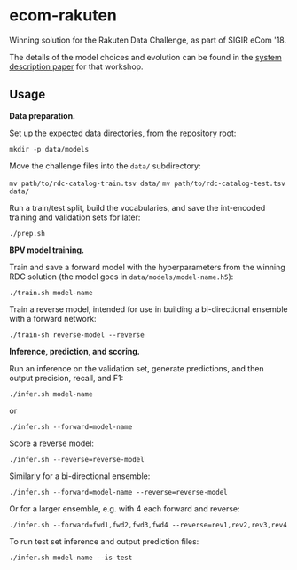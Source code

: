 # ecom-rakuten
Winning solution for the Rakuten Data Challenge, as part of SIGIR eCom '18.

The details of the model choices and evolution can be found in the [system description paper](https://sigir-ecom.github.io/ecom18DCPapers/ecom18DC_paper_9.pdf) for that workshop.

## Usage

**Data preparation.**

Set up the expected data directories, from the repository root:

`mkdir -p data/models`

Move the challenge files into the `data/` subdirectory:

`mv path/to/rdc-catalog-train.tsv data/`
`mv path/to/rdc-catalog-test.tsv data/`

Run a train/test split, build the vocabularies, and save the int-encoded training and validation sets for later:

`./prep.sh`

**BPV model training.**

Train and save a forward model with the hyperparameters from the winning RDC solution (the model goes in `data/models/model-name.h5`):

`./train.sh model-name`

Train a reverse model, intended for use in building a bi-directional ensemble with a forward network:

`./train-sh reverse-model --reverse`

**Inference, prediction, and scoring.**

Run an inference on the validation set, generate predictions, and then output precision, recall, and F1:

`./infer.sh model-name`

or

`./infer.sh --forward=model-name` 

Score a reverse model:

`./infer.sh --reverse=reverse-model`

Similarly for a bi-directional ensemble:

`./infer.sh --forward=model-name --reverse=reverse-model` 

Or for a larger ensemble, e.g. with 4 each forward and reverse:

`./infer.sh --forward=fwd1,fwd2,fwd3,fwd4 --reverse=rev1,rev2,rev3,rev4` 

To run test set inference and output prediction files:

`./infer.sh model-name --is-test`
